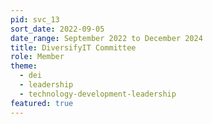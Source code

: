 ```yaml
---
pid: svc_13
sort_date: 2022-09-05
date_range: September 2022 to December 2024
title: DiversifyIT Committee
role: Member
theme: 
  - dei
  - leadership
  - technology-development-leadership
featured: true
---
```

